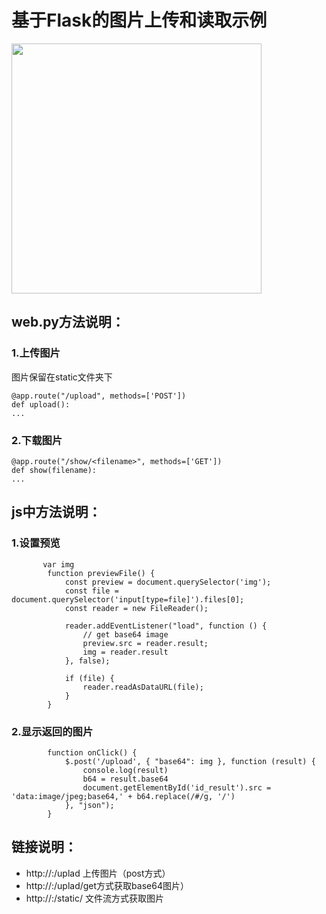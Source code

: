
# 基于Flask的图片上传和读取示例

<image src='1612423313.png' height=400/>


## web.py方法说明：

### 1.上传图片

图片保留在static文件夹下
```
@app.route("/upload", methods=['POST'])
def upload():
...
```

### 2.下载图片
```
@app.route("/show/<filename>", methods=['GET'])
def show(filename):
...
```

## js中方法说明：

### 1.设置预览
```
       var img
        function previewFile() {
            const preview = document.querySelector('img');
            const file = document.querySelector('input[type=file]').files[0];
            const reader = new FileReader();

            reader.addEventListener("load", function () {
                // get base64 image 
                preview.src = reader.result;
                img = reader.result
            }, false);

            if (file) {
                reader.readAsDataURL(file);
            }
        }
```

### 2.显示返回的图片
```
        function onClick() {
            $.post('/upload', { "base64": img }, function (result) {
                console.log(result)
                b64 = result.base64
                document.getElementById('id_result').src = 'data:image/jpeg;base64,' + b64.replace(/#/g, '/')
            }, "json");
        }
```


## 链接说明：

- http://<ip>:<port>/uplad 上传图片（post方式）
- http://<ip>:<port>/uplad/<filename>get方式获取base64图片）
- http://<ip>:<port>/static/<filename> 文件流方式获取图片